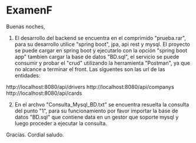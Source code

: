 # ExamenF

Buenas noches,

1) El desarrollo del backend se encuentra en el comprimido "prueba.rar", para su desarrollo utilice "spring boot", jpa, api rest y mysql. El proyecto se puede cargar en spring boot y ejecutarlo con  la opción "spring boot app" tambien cargar la base de datos "BD.sql", el servicio se puede consumir y probar el "crud"  utilizando la herramienta "Postman", ya que no alcance a terminar el front. Las siguentes son las url de las entidades:

http://localhost:8080/api/drivers
http://localhost:8080/api/companys
http://localhost:8080/api/cards

2) En el archvo "Consulta_Mysql_BD.txt" se encuentra resuelta la consulta del punto "1", para su funcionamiento por favor importar la base de datos "BD.sql" que contiene data 
en un gestor que soporte mysql y luego proceder a ejecutar la consulta.

Gracias.
Cordial saludo.



